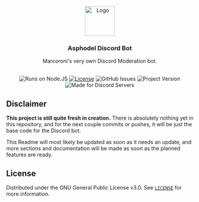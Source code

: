 
<!-- PROJECT LOGO -->
<br />
<p align="center">
  <a href="https://github.com/salty-sweet/asphodel-bot">
    <img src="images/logo.png" alt="Logo" width="80" height="80">
  </a>

  <h3 align="center">Asphodel Discord Bot</h3>

  <p align="center">
    Marcoroni's very own Discord Moderation bot.
    <br />
    <br />
    <!-- <a href="https://github.com/salty-sweet/asphodel-bot"><strong>Explore the docs »</strong></a> -->
  </p>
</p>
<center>

![Runs on Node.JS](https://img.shields.io/badge/-Runs%20on%20Node.JS-68A063?style=flat-square&logo=node.js&logoColor=f0f0f0) [![License](https://img.shields.io/github/license/salty-sweet/asphodel-bot?color=ff0049&label=Licensed%20under&style=flat-square)](https://github.com/salty-sweet/asphodel-bot/blob/main/LICENSE) ![GitHub Issues](https://img.shields.io/github/issues-raw/salty-sweet/asphodel-bot?color=ff0049&label=Open%20Issues&style=flat-square) ![Project Version](https://img.shields.io/github/package-json/v/salty-sweet/asphodel-bot?color=ff0049&label=Version&style=flat-square) ![Made for Discord Servers](https://img.shields.io/badge/-Made%20for%20Discord%20Servers-7289DA?style=flat-square&logo=discord&logoColor=f0f0f0)

</center>


## Disclaimer

<strong>This project is still quite fresh in creation.</strong> There is absolutely nothing yet in this repository, and for the next couple commits or pushes, it will be just the base code for the Discord bot.

This Readme will most likely be updated as soon as it needs an update, and more sections and documentation will be made as soon as the planned features are ready.



## License
Distributed under the GNU General Public License v3.0. See [`LICENSE`](https://github.com/salty-sweet/asphodel-bot/blob/main/LICENSE) for more information.
